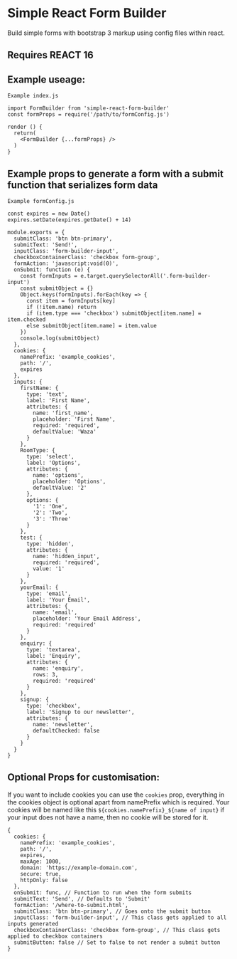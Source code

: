 # Simple React Form Builder
Build simple forms with bootstrap 3 markup using config files within react.

## Requires REACT 16

## Example useage:
`Example index.js`
```
import FormBuilder from 'simple-react-form-builder'
const formProps = require('/path/to/formConfig.js')

render () {
  return(
    <FormBuilder {...formProps} />
  )
}
```

## Example props to generate a form with a submit function that serializes form data
`Example formConfig.js`
```
const expires = new Date()
expires.setDate(expires.getDate() + 14)

module.exports = {
  submitClass: 'btn btn-primary',
  submitText: 'Send!',
  inputClass: 'form-builder-input',
  checkboxContainerClass: 'checkbox form-group',
  formAction: 'javascript:void(0)',
  onSubmit: function (e) {
    const formInputs = e.target.querySelectorAll('.form-builder-input')
    const submitObject = {}
    Object.keys(formInputs).forEach(key => {
      const item = formInputs[key]
      if (!item.name) return
      if (item.type === 'checkbox') submitObject[item.name] = item.checked
      else submitObject[item.name] = item.value
    })
    console.log(submitObject)
  },
  cookies: {
    namePrefix: 'example_cookies',
    path: '/',
    expires
  },
  inputs: {
    firstName: {
      type: 'text',
      label: 'First Name',
      attributes: {
        name: 'first_name',
        placeholder: 'First Name',
        required: 'required',
        defaultValue: 'Waza'
      }
    },
    RoomType: {
      type: 'select',
      label: 'Options',
      attributes: {
        name: 'options',
        placeholder: 'Options',
        defaultValue: '2'
      },
      options: {
        '1': 'One',
        '2': 'Two',
        '3': 'Three'
      }
    },
    test: {
      type: 'hidden',
      attributes: {
        name: 'hidden_input',
        required: 'required',
        value: '1'
      }
    },
    yourEmail: {
      type: 'email',
      label: 'Your Email',
      attributes: {
        name: 'email',
        placeholder: 'Your Email Address',
        required: 'required'
      }
    },
    enquiry: {
      type: 'textarea',
      label: 'Enquiry',
      attributes: {
        name: 'enquiry',
        rows: 3,
        required: 'required'
      }
    },
    signup: {
      type: 'checkbox',
      label: 'Signup to our newsletter',
      attributes: {
        name: 'newsletter',
        defaultChecked: false
      }
    }
  }
}
```

## Optional Props for customisation:
If you want to include cookies you can use the `cookies` prop, everything in the cookies object is optional apart from namePrefix which is required.  Your cookies will be named like this `${cookies.namePrefix}_${name of input}`  if your input does not have a name, then no cookie will be stored for it.
```
{
  cookies: {
    namePrefix: 'example_cookies',
    path: '/',
    expires,
    maxAge: 1000,
    domain: 'https://example-domain.com',
    secure: true,
    httpOnly: false
  },
  onSubmit: func, // Function to run when the form submits
  submitText: 'Send', // Defaults to 'Submit'
  formAction: '/where-to-submit.html',
  submitClass: 'btn btn-primary', // Goes onto the submit button
  inputClass: 'form-builder-input', // This class gets applied to all inputs generated
  checkboxContainerClass: 'checkbox form-group', // This class gets applied to checkbox containers
  submitButton: false // Set to false to not render a submit button
}
```
